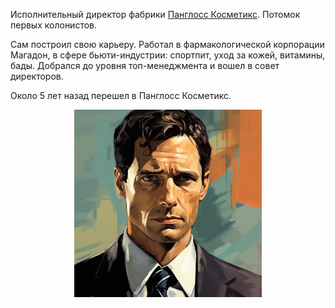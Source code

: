 Исполнительный директор фабрики [Панглосс Косметикс](Панглосс%20Косметикс.md).
Потомок первых колонистов.

Сам построил свою карьеру. Работал в фармакологической корпорации Магадон, в сфере бьюти-индустрии: спортпит, уход за кожей, витамины, бады. Добрался до уровня топ-менеджмента и вошел в совет директоров.

Около 5 лет назад перешел в Панглосс Косметикс.

<p align="center">
<img src='/imgs/Майкл%20Нордж.png' width="300">
</p>
